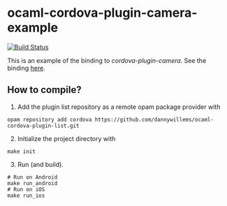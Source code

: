 # ocaml-cordova-plugin-camera-example

[![Build Status](https://travis-ci.org/dannywillems/ocaml-cordova-plugin-camera-example.svg?branch=master)](https://travis-ci.org/dannywillems/ocaml-cordova-plugin-camera-example)

This is an example of the binding to *cordova-plugin-camera*. See the
binding [here](https://github.com/dannywillems/ocaml-cordova-plugin-camera).

## How to compile?

1. Add the plugin list repository as a remote opam package provider with
```Shell
opam repository add cordova https://github.com/dannywillems/ocaml-cordova-plugin-list.git
```

2. Initialize the project directory with
```
make init
```

3. Run (and build).
```
# Run on Android
make run_android
# Run on iOS
make run_ios
```
